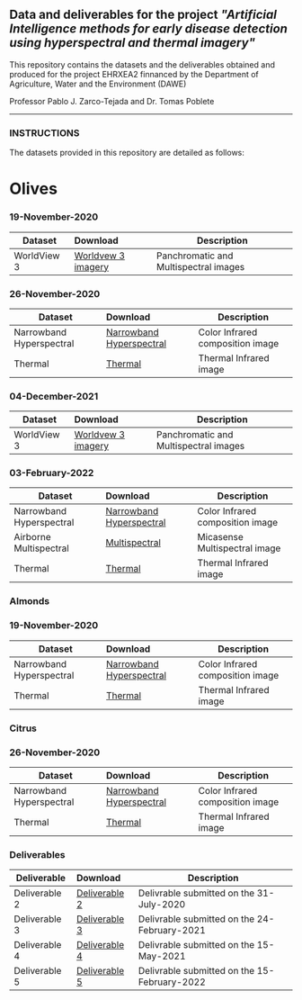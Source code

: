 ## Data and deliverables for the project <i> "Artificial Intelligence methods for early disease detection using hyperspectral and thermal imagery" </i>
This repository contains the datasets and the deliverables obtained and produced for the project EHRXEA2 finnanced by the Department of Agriculture, Water and the Environment (DAWE)

Professor Pablo J. Zarco-Tejada and Dr. Tomas Poblete

___
### INSTRUCTIONS
The datasets provided in this repository are detailed as follows:

# Olives
### 19-November-2020
| Dataset | Download  | Description |
| ------------- |:-----------------| -----|
|WorldView 3| <a href="https://zenodo.org/record/6413333/files/Olives_19-11-2020_WorldView_3.zip?download=1">Worldvew 3 imagery</a>  | Panchromatic and Multispectral images|
### 26-November-2020
| Dataset | Download  | Description |
| ------------- |:-----------------| -----|
|Narrowband Hyperspectral| <a href="https://zenodo.org/record/6413333/files/Olives_26_11_2020_Narrowband.zip?download=1">Narrowband Hyperspectral</a>  | Color Infrared composition image|
|Thermal| <a href="https://zenodo.org/record/6413333/files/Olives_26_11_2020_Thermal.zip?download=1">Thermal</a>  |Thermal Infrared image|
### 04-December-2021
| Dataset | Download  | Description |
| ------------- |:-----------------| -----|
|WorldView 3| <a href="https://zenodo.org/record/6413333/files/Olives_04-12-2021_WorldView_3.zip?download=1">Worldvew 3 imagery</a>  | Panchromatic and Multispectral images|
### 03-February-2022
| Dataset | Download  | Description |
| ------------- |:-----------------| -----|
|Narrowband Hyperspectral| <a href="https://zenodo.org/record/6413333/files/Olives_03_03_2022_Narrowband.zip?download=1">Narrowband Hyperspectral</a>  | Color Infrared composition image|
|Airborne Multispectral| <a href="https://zenodo.org/record/6413333/files/Olives_03_03_2022_Micasense.zip?download=1">Multispectral</a>  | Micasense Multispectral image|
|Thermal| <a href="https://zenodo.org/record/6413333/files/Olives_03_03_2022_Thermal.zip?download=1">Thermal</a>  |Thermal Infrared image|


### Almonds
### 19-November-2020
| Dataset | Download  | Description |
| ------------- |:-----------------| -----|
|Narrowband Hyperspectral| <a href="https://zenodo.org/record/6413333/files/Almonds_17_02_2020_Narrowband.zip?download=1">Narrowband Hyperspectral</a>  | Color Infrared composition image|
|Thermal| <a href="https://zenodo.org/record/6413333/files/Almonds_17_02_2020_Thermal.zip?download=1">Thermal</a>  |Thermal Infrared image|

### Citrus
### 26-November-2020
| Dataset | Download  | Description |
| ------------- |:-----------------| -----|
|Narrowband Hyperspectral| <a href="https://zenodo.org/record/6413333/files/Citrus_26_11_2020_Narrowband.zip?download=1">Narrowband Hyperspectral</a>  | Color Infrared composition image|
|Thermal| <a href="https://zenodo.org/record/6413333/files/Citrus_26_11_2020_Thermal.zip?download=1">Thermal</a>  |Thermal Infrared image|


### Deliverables
| Deliverable | Download  | Description |
| ------------- |:-----------------| -----|
|Deliverable 2| <a href="https://zenodo.org/record/6413333/files/DAWE_EHRXEA2_Deliverable_2.pdf?download=1">Deliverable 2</a>  | Delivrable submitted on the 31-July-2020 |
|Deliverable 3| <a href="https://zenodo.org/record/6413333/files/DAWE_EHRXEA2_Deliverable_3.pdf?download=1">Deliverable 3</a>  | Delivrable submitted on the 24-February-2021|
|Deliverable 4| <a href="https://zenodo.org/record/6413333/files/DAWE_EHRXEA2_Deliverable_4.pdf?download=1">Deliverable 4</a>  | Delivrable submitted on the 15-May-2021|
|Deliverable 5| <a href="https://zenodo.org/record/6413333/files/DAWE_EHRXEA2_Deliverable_5.pdf?download=1">Deliverable 5</a>  | Delivrable submitted on the 15-February-2022|

